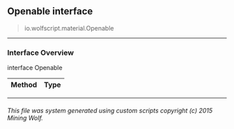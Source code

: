## Openable __interface__

>io.wolfscript.material.Openable

---

### Interface Overview

interface Openable

Method | Type   
--- | :--- 



---



###### This file was system generated using custom scripts copyright (c) 2015 Mining Wolf.
	

